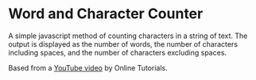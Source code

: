 # Word and Character Counter

A simple javascript method of counting characters in a string of text. The output is displayed as the number of words, the number of characters including spaces, and the number of characters excluding spaces.

Based from a [YouTube video](https://www.youtube.com/watch?v=uMxvRVfqyc8) by Online Tutorials.
